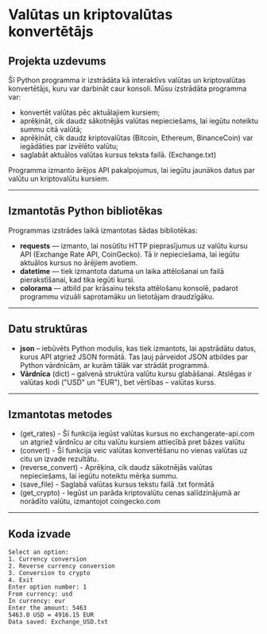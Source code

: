 #  Valūtas un kriptovalūtas konvertētājs

##  Projekta uzdevums

Šī Python programma ir izstrādāta kā interaktīvs valūtas un kriptovalūtas konvertētājs, kuru var darbināt caur konsoli. Mūsu izstrādāta programma var:

- konvertēt valūtas pēc aktuālajiem kursiem;
- aprēķināt, cik daudz sākotnējās valūtas nepieciešams, lai iegūtu noteiktu summu citā valūtā;
- aprēķināt, cik daudz kriptovalūtas (Bitcoin, Ethereum, BinanceCoin) var iegādāties par izvēlēto valūtu;
- saglabāt aktuālos valūtas kursus teksta failā. (Exchange.txt)

Programma izmanto ārējos API pakalpojumus, lai iegūtu jaunākos datus par valūtu un kriptovalūtu kursiem.

---

##  Izmantotās Python bibliotēkas

Programmas izstrādes laikā izmantotas šādas bibliotēkas:

- **requests** — izmanto, lai nosūtītu HTTP pieprasījumus uz valūtu kursu API (Exchange Rate API, CoinGecko). Tā ir nepieciešama, lai iegūtu aktuālos kursus no ārējiem avotiem.
- **datetime** — tiek izmantota datuma un laika attēlošanai un failā pierakstīšanai, kad tika iegūti kursi.
- **colorama** — atbild par krāsainu teksta attēlošanu konsolē, padarot programmu vizuāli saprotamāku un lietotājam draudzīgāku.

---

##  Datu struktūras

- **json** – iebūvēts Python modulis, kas tiek izmantots, lai apstrādātu datus, kurus API atgriež JSON formātā. Tas ļauj pārveidot JSON atbildes par Python vārdnīcām, ar kurām tālāk var strādāt programmā.
- **Vārdnīca** (dict) – galvenā struktūra valūtu kursu glabāšanai. Atslēgas ir valūtas kodi ("USD" un "EUR"), bet vērtības – valūtas kurss.

---
## Izmantotas metodes


- (get_rates) - Šī funkcija iegūst valūtas kursus no exchangerate-api.com un atgriež vārdnīcu ar citu valūtu kursiem attiecībā pret bāzes valūtu
- (convert) - Šī funkcija veic valūtas konvertēšanu no vienas valūtas uz citu un izvade rezultātu.
- (reverse_convert) - Aprēķina, cik daudz sākotnējās valūtas nepieciešams, lai iegūtu noteiktu mērķa summu.
- (save_file) - Saglabā valūtas kursus tekstu failā .txt formātā
- (get_crypto) - Iegūst un parāda kriptovalūtu cenas salīdzinājumā ar norādīto valūtu, izmantojot coingecko.com

---

## Koda izvade

```
Select an option:
1. Currency conversion
2. Reverse currency conversion
3. Conversion to crypto
4. Exit
Enter option number: 1
From currency: usd
In currency: eur
Enter the amount: 5463
5463.0 USD = 4916.15 EUR
Data saved: Exchange_USD.txt
```